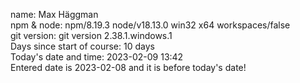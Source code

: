 
name: Max Häggman  
npm & node: npm/8.19.3 node/v18.13.0 win32 x64 workspaces/false  
git version: git version 2.38.1.windows.1  
Days since start of course: 10 days  
Today's date and time: 2023-02-09 13:42  
Entered date is 2023-02-08 and it is before today's date!  
